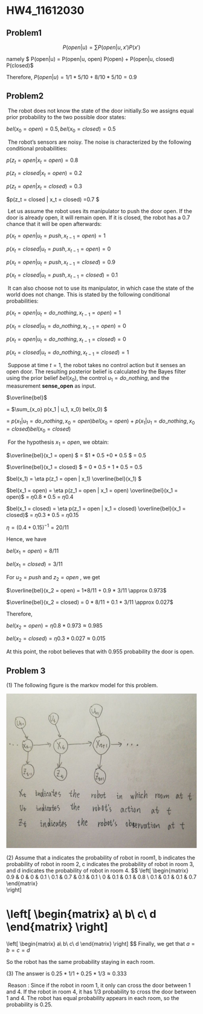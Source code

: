 # HW4_11612030

## Problem1

$$
P(open|u) = \sum P(open|u,x')P(x')
$$

namely $ P(open|u) = P(open|u, open) P(open) + P(open|u, closed) P(closed)$

Therefore, $P(open|u) = 1/1 * 5/10 + 8/10 * 5/10 = 0.9$



## Problem2

​	The robot does not know the state of the door initially.So we assigns equal prior probability to the two possible door states:

$bel(x_0 = open) = 0.5, bel(x_0 = closed) = 0.5$

​	The robot’s sensors are noisy. The noise is characterized by the following conditional probabilities:

$p(z_t = open | x_t = open) = 0.8$

$p(z_t = closed| x_t = open) = 0.2$ 

$p(z_t = open | x_t = closed) = 0.3$

$p(z_t = closed | x_t = closed) =0.7 $

​	Let us assume the robot uses its manipulator to push the door open. If the door is already open, it will remain open. If it is closed, the robot has a 0.7 chance that it will be open afterwards:

$p(x_t = open | u_t = push, x_{t-1} = open) = 1$

$p(x_t = closed | u_t = push, x_{t-1} = open) = 0$

$p(x_t = open | u_t = push, x_{t-1} = closed) =0.9$

$p(x_t = closed | u_t = push, x_{t-1} = closed) =0.1$ 

​	It can also choose not to use its manipulator, in which case the state of the
world does not change. This is stated by the following conditional probabilities:

$p(x_t = open | u_t = do\_nothing, x_{t-1} = open ) = 1$

$p(x_t = closed | u_t = do\_nothing, x_{t-1} = open ) = 0$

$p(x_t = open | u_t = do\_nothing, x_{t-1} = closed ) = 0$

$p(x_t = closed | u_t = do\_nothing, x_{t-1} = closed ) = 1$

​	Suppose at time $t = 1$, the robot takes no control action but it senses an open
door. The resulting posterior belief is calculated by the Bayes filter using
the prior belief $bel( x_0 )$, the control $u_1 = do\_nothing$, and the measurement
**sense_open** as input.

   $\overline{bel}$

= $\sum_{x_o} p(x_1 | u_1, x_0) bel(x_0) $

= $p(x_1 | u_1 = do\_nothing, x_0 = open) bel(x_0 = open) \ + \ p(x_1|u_1 =do\_nothing, x_0 = closed) bel(x_0 = closed)$

​	For the hypothesis $x_1 = open​$, we obtain:

  $\overline{bel}(x_1 = open) $  = $1 * 0.5 +0 * 0.5 $ = $0.5$

  $\overline{bel}(x_1 = closed) $ = $0 * 0.5 + 1 * 0.5$ = $0.5$



$bel(x_1) = \eta p(z_1 = open | x_1) \overline{bel}(x_1) $

$bel(x_1 = open) = \eta p(z_1 = open | x_1 = open) \overline{bel}(x_1 = open)$ = $\eta 0.8 * 0.5$ = $\eta 0.4$

$bel(x_1 = closed) = \eta p(z_1 = open | x_1 = closed) \overline{bel}(x_1 = closed)$ = $\eta 0.3 * 0.5$ = $\eta 0.15$

$\eta = (0.4 + 0.15)^{-1} = 20/11$

Hence, we have

$bel(x_1 = open) = 8/11​$

$bel(x_1 = closed) = 3/11$

For $u_2 = push$ and $z_2 = open$ , we get

$\overline{bel}(x_2 = open) = 1*8/11 + 0.9 * 3/11 \approx 0.973$

$\overline{bel}(x_2 = closed) = 0 * 8/11 + 0.1 * 3/11 \approx 0.027$

Therefore,

$bel(x_2 = open) = \eta 0.8 * 0.973 \approx 0.985$

$bel(x_2 = closed) = \eta 0.3 * 0.027 \approx 0.015$

At this point, the robot believes that with $0.955$ probability the door is open.



## Problem 3

(1) The following figure is the markov model for this problem.

![1](1.jpg)

(2) Assume that a indicates the probability of  robot in room1, b indicates the probability of robot in room 2, c indicates the probability of robot in room 3, and d indicates the probability of robot in room 4. 
$$
\left[
 \begin{matrix}
   0.9 & 0 & 0 & 0.1 \\ 0.1 & 0.7 & 0.1 & 0.1 \\
   0 & 0.1 & 0.1 & 0.8  \\ 0.1 & 0.1 & 0.1 & 0.7 
  \end{matrix}   
\right]

\left[
    \begin{matrix}
      a\\ b\\ c\\ d
    \end{matrix}
\right]
=
\left[
 \begin{matrix}
  a\\ b\\ c\\ d
 \end{matrix}
\right]
$$
Finally, we get that $a = b = c = d$

So the robot has the same probability staying in each room.

(3) The answer is $0.25 * 1/1 + 0.25 * 1/3 \approx 0.333$

​	Reason : Since if the robot in room 1, it only can cross the door between 1 and 4. If the robot in room 4, it has 1/3 probability to cross the door between 1 and 4. The robot has equal probability appears in each room, so the probability is 0.25.